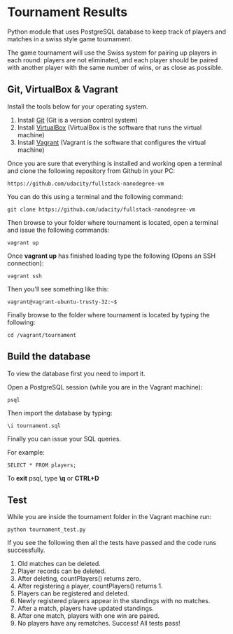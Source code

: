 # Tournament Results
Python module that uses PostgreSQL database to keep track of players and matches in a swiss style game tournament.

The game tournament will use the Swiss system for pairing up players in each round: players are not eliminated, and each player should be paired with another player with the same number of wins, or as close as possible.

## Git, VirtualBox & Vagrant

Install the tools below for your operating system.

1. Install [Git](https://git-scm.com/downloads) (Git is a version control system)
2. Install [VirtualBox](https://www.virtualbox.org/wiki/Downloads) (VirtualBox is the software that runs the virtual machine)
3. Install [Vagrant](https://www.vagrantup.com/downloads) (Vagrant is the software that configures the virtual machine)

Once you are sure that everything is installed and working open a terminal and clone the following repository from Github in your PC:

`https://github.com/udacity/fullstack-nanodegree-vm`

You can do this using a terminal and the following command:

`git clone https://github.com/udacity/fullstack-nanodegree-vm`

Then browse to your folder where tournament is located, open a terminal and issue the following commands:

`vagrant up`

Once **vagrant up** has finished loading type the following (Opens an SSH connection):

`vagrant ssh`

Then you'll see something like this:

`vagrant@vagrant-ubuntu-trusty-32:~$`

Finally browse to the folder where tournament is located by typing the following:

`cd /vagrant/tournament`

## Build the database

To view the database first you need to import it.

Open a PostgreSQL session (while you are in the Vagrant machine):

`psql`

Then import the database by typing:

`\i tournament.sql`

Finally you can issue your SQL queries.

For example:

`SELECT * FROM players;`

To **exit** psql, type **\q** or **CTRL+D**

## Test
While you are inside the tournament folder in the Vagrant machine run:

`python tournament_test.py`

If you see the following then all the tests have passed and the code runs successfully.

1. Old matches can be deleted.
2. Player records can be deleted.
3. After deleting, countPlayers() returns zero.
4. After registering a player, countPlayers() returns 1.
5. Players can be registered and deleted.
6. Newly registered players appear in the standings with no matches.
7. After a match, players have updated standings.
8. After one match, players with one win are paired.
9. No players have any rematches.
Success!  All tests pass!
